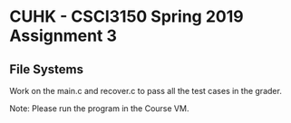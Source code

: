 # CUHK - CSCI3150 Spring 2019 Assignment 3

## File Systems

Work on the main.c and recover.c to pass all the test cases in the grader.

Note: Please run the program in the Course VM.

